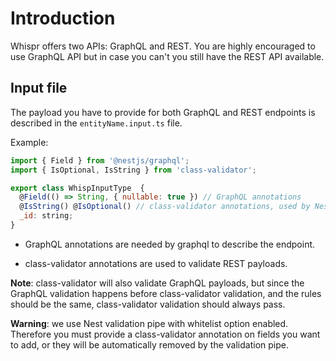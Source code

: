 # Introduction

Whispr offers two APIs: GraphQL and REST. You are highly encouraged to use GraphQL API but
in case you can't you still have the REST API available.

## Input file

The payload you have to provide for both GraphQL and REST endpoints is described in the 
`entityName.input.ts` file.

Example: 
```javascript
import { Field } from '@nestjs/graphql';
import { IsOptional, IsString } from 'class-validator';

export class WhispInputType  {
  @Field(() => String, { nullable: true }) // GraphQL annotations
  @IsString() @IsOptional() // class-validator annotations, used by Nest Validation Pipe
  _id: string;
}
``` 

- GraphQL annotations are needed by graphql to describe the endpoint.

- class-validator annotations are used to validate REST payloads.

**Note**: class-validator will also validate GraphQL payloads, but since the GraphQL validation
happens before class-validator validation, and the rules should be the same, class-validator
validation should always pass.

**Warning**: we use Nest validation pipe with whitelist option enabled. Therefore you
must provide a class-validator annotation on fields you want to add, or they will
be automatically removed by the validation pipe.  
